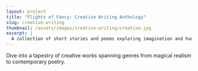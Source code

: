 ```yaml
---
layout: project
title: "Flights of Fancy: Creative Writing Anthology"
slug: creative-writing
thumbnail: /assets/images/creative-writing/creative.jpg
excerpt: |
  A collection of short stories and poems exploring imagination and human emotion.
---
```


Dive into a tapestry of creative works spanning genres from magical realism to contemporary poetry.
